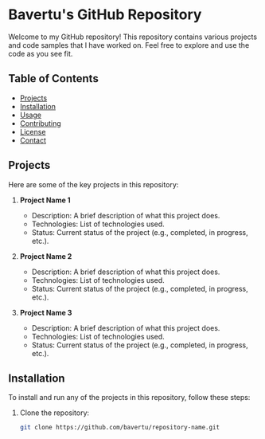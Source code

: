 # Bavertu's GitHub Repository

Welcome to my GitHub repository! This repository contains various projects and code samples that I have worked on. Feel free to explore and use the code as you see fit.

## Table of Contents

- [Projects](#projects)
- [Installation](#installation)
- [Usage](#usage)
- [Contributing](#contributing)
- [License](#license)
- [Contact](#contact)

## Projects

Here are some of the key projects in this repository:

1. **Project Name 1**
   - Description: A brief description of what this project does.
   - Technologies: List of technologies used.
   - Status: Current status of the project (e.g., completed, in progress, etc.).

2. **Project Name 2**
   - Description: A brief description of what this project does.
   - Technologies: List of technologies used.
   - Status: Current status of the project (e.g., completed, in progress, etc.).

3. **Project Name 3**
   - Description: A brief description of what this project does.
   - Technologies: List of technologies used.
   - Status: Current status of the project (e.g., completed, in progress, etc.).

## Installation

To install and run any of the projects in this repository, follow these steps:

1. Clone the repository:
   ```sh
   git clone https://github.com/bavertu/repository-name.git


